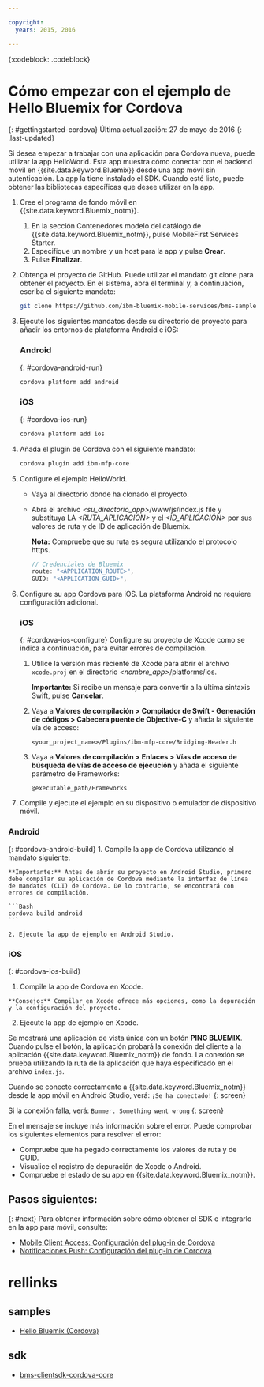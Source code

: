 ```yaml
---

copyright:
  years: 2015, 2016

---
```

<!-- Attribute definitions -->
{:codeblock: .codeblock}

# Cómo empezar con el ejemplo de Hello Bluemix for Cordova
{: #gettingstarted-cordova}
Última actualización: 27 de mayo de 2016
{: .last-updated}

Si desea empezar a trabajar con una aplicación para Cordova nueva, puede utilizar la app HelloWorld. Esta app muestra cómo conectar con el backend móvil en {{site.data.keyword.Bluemix}} desde una app móvil sin autenticación. La app la tiene instalado el SDK. Cuando esté listo, puede obtener las bibliotecas específicas que desee utilizar en la app.

1. Cree el programa de fondo móvil en {{site.data.keyword.Bluemix_notm}}.

	1. En la sección Contenedores modelo del catálogo de {{site.data.keyword.Bluemix_notm}}, pulse MobileFirst Services Starter.
	1. Especifique un nombre y un host para la app y pulse **Crear**.
	1. Pulse **Finalizar**.

2. Obtenga el proyecto de GitHub. Puede utilizar el mandato git clone para obtener el proyecto. En el sistema, abra el terminal y, a continuación, escriba el siguiente mandato:

	```Bash
	git clone https://github.com/ibm-bluemix-mobile-services/bms-samples-cordova-helloworld
	```

3. Ejecute los siguientes mandatos desde su directorio de proyecto para añadir los entornos de plataforma Android e iOS:

	### Android
	{: #cordova-android-run}

	```Bash
	cordova platform add android
	```

	### iOS
	{: #cordova-ios-run}

	```Bash
	cordova platform add ios
	```

4. Añada el plugin de Cordova con el siguiente mandato:

	```Bash
	cordova plugin add ibm-mfp-core
	```

5. Configure el ejemplo HelloWorld.

	* Vaya al directorio donde ha clonado el proyecto.
	* Abra el archivo *&lt;su_directorio_app&gt;*/www/js/index.js file y substituya LA *&lt;RUTA_APLICACIÓN&gt;* y el *&lt;ID_APLICACIÓN&gt;* por sus valores de ruta y de ID de aplicación de Bluemix.

		**Nota:** Compruebe que su ruta es segura utilizando el protocolo https.

		```Javascript
		// Credenciales de Bluemix
		route: "<APPLICATION_ROUTE>",
		GUID: "<APPLICATION_GUID>",
		```

6. Configure su app Cordova para iOS. La plataforma Android no requiere configuración adicional.

	### iOS
	{: #cordova-ios-configure}
  Configure su proyecto de Xcode como se indica a continuación, para evitar errores de compilación.

	1. Utilice la versión más reciente de Xcode para abrir el archivo `xcode.proj` en el directorio *&lt;nombre_app&gt;*/platforms/ios.

		**Importante:** Si recibe un mensaje para convertir a la última sintaxis Swift, pulse **Cancelar**.

	2. Vaya a **Valores de compilación > Compilador de Swift - Generación de códigos > Cabecera puente de Objective-C** y añada la siguiente vía de acceso:

		```
		<your_project_name>/Plugins/ibm-mfp-core/Bridging-Header.h
		```

	3. Vaya a **Valores de compilación > Enlaces > Vías de acceso de búsqueda de vías de acceso de ejecución** y añada el siguiente parámetro de Frameworks:

		```
		@executable_path/Frameworks
		```

7. Compile y ejecute el ejemplo en su dispositivo o emulador de dispositivo móvil.

  ### Android
  {: #cordova-android-build}
	1. Compile la app de Cordova utilizando el mandato siguiente:

    **Importante:** Antes de abrir su proyecto en Android Studio, primero debe compilar su aplicación de Cordova mediante la interfaz de línea de mandatos (CLI) de Cordova. De lo contrario, se encontrará con errores de compilación.

	```Bash
	cordova build android
	```

	2. Ejecute la app de ejemplo en Android Studio.

  ### iOS
  {: #cordova-ios-build}
  1. Compile la app de Cordova en Xcode.

    **Consejo:** Compilar en Xcode ofrece más opciones, como la depuración y la configuración del proyecto.

  2. Ejecute la app de ejemplo en Xcode.

Se mostrará una aplicación de vista única con un botón **PING BLUEMIX**. Cuando pulse el botón, la aplicación probará la conexión del cliente a la aplicación {{site.data.keyword.Bluemix_notm}} de fondo. La conexión se prueba utilizando la ruta de la aplicación que haya especificado en el archivo `index.js`.

<!--
![Hello World application successfully connected to Bluemix](images/yayconnected.jpg "Figure 1. Hello World application successfully connected to Bluemix")
-->

  Cuando se conecte correctamente a {{site.data.keyword.Bluemix_notm}} desde la app móvil en Android Studio, verá:
  `¡Se ha conectado!`
  {: screen}


<!--![Hello World application not connected to Bluemix](images/bummer_android.jpg "Figure 2. Hello World application not connected to Bluemix")-->

Si la conexión falla, verá:
  `Bummer. Something went wrong`
  {: screen}
   
En el mensaje se incluye más información sobre el error. Puede comprobar los siguientes elementos para resolver el error:

- Compruebe que ha pegado correctamente los valores de ruta y de GUID.
- Visualice el registro de depuración de Xcode o Android.
- Compruebe el estado de su app en {{site.data.keyword.Bluemix_notm}}.

## Pasos siguientes:
{: #next}
Para obtener información sobre cómo obtener el SDK e integrarlo en la app para móvil, consulte:
* [Mobile Client Access: Configuración del plug-in de Cordova](../../services/mobileaccess/getting-started-cordova.html)
* [Notificaciones Push: Configuración del plug-in de Cordova](../../services/mobilepush/enablepush_cordova.html#setup_sdk_cordova)

# rellinks

## samples
   * [Hello Bluemix (Cordova)](https://github.com/ibm-bluemix-mobile-services/bms-samples-cordova-helloworld)

## sdk
   * [bms-clientsdk-cordova-core](https://github.com/ibm-bluemix-mobile-services/bms-clientsdk-cordova-plugin-core)

<!--## api
   * [Core API](https://www.{DomainName}/docs/api/content/api/mobilefirst/cordova/core-api-doc/overview-summary.html)
-->
